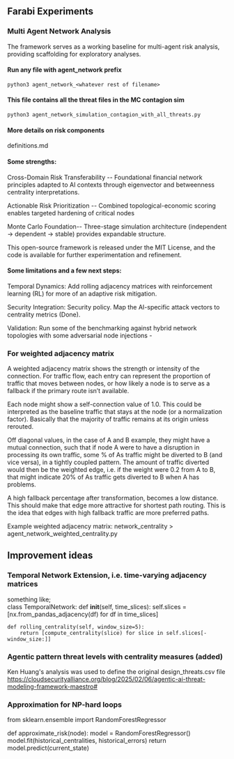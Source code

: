 ## Farabi Experiments
### Multi Agent Network Analysis 

The framework serves as a working baseline for multi-agent risk analysis, providing scaffolding for exploratory analyses. 

#### Run any file with agent_network prefix 
```python3 agent_network_<whatever rest of filename>```
#### This file contains all the threat files in the MC contagion sim
```python3 agent_network_simulation_contagion_with_all_threats.py``` 

#### More details on risk components 

definitions.md 

#### Some strengths:

Cross-Domain Risk Transferability --
Foundational financial network principles adapted to AI contexts through eigenvector and betweenness centrality interpretations.

Actionable Risk Prioritization --
Combined topological-economic scoring enables targeted hardening of critical nodes 

Monte Carlo Foundation--
Three-stage simulation architecture (independent → dependent → stable) provides expandable structure.

This open-source framework is released under the MIT License, and the code is available for further experimentation and refinement.

#### Some limitations and a few next steps:

Temporal Dynamics: Add rolling adjacency matrices with reinforcement learning (RL) for more of an adaptive risk mitigation.

Security Integration: Security policy. Map the AI-specific attack vectors to centrality metrics (Done). 

Validation: Run some of the benchmarking against hybrid network topologies with some adversarial node injections - 


### For weighted adjacency matrix

A weighted adjacency matrix shows the strength or intensity of the connection. For traffic flow, each entry can represent the proportion of traffic that moves between nodes, or how likely a node is to serve as a fallback if the primary route isn’t available. 

Each node might show a self-connection value of 1.0. This could be interpreted as the baseline 
traffic that stays at the node (or a normalization factor). Basically that the majority of traffic remains at its origin unless rerouted. 

Off diagonal values, in the case of A and B example, they might 
have a mutual connection, such that if node A were to have a disruption in processing its own traffic, 
some % of As traffic might be diverted to B (and vice versa), in a tightly coupled pattern. The amount of traffic diverted would then be the weighted edge, i.e. if the weight were 0.2 from A to B, that might indicate 20% of As traffic gets diverted to B when A has problems. 

A high fallback percentage after transformation, becomes a low distance. This 
should make that edge more attractive for shortest path routing. This is the idea 
that edges with high fallback traffic are more preferred paths.

Example weighted adjacency matrix: network_centrality > agent_network_weighted_centrality.py

## Improvement ideas ##

### Temporal Network Extension, i.e. time-varying adjacency matrices
something like;\
class TemporalNetwork:
    def __init__(self, time_slices):
        self.slices = [nx.from_pandas_adjacency(df) for df in time_slices]
        
    def rolling_centrality(self, window_size=5):
        return [compute_centrality(slice) for slice in self.slices[-window_size:]]

### Agentic pattern threat levels with centrality measures (added)
 Ken Huang's analysis was used to define the original design_threats.csv file
 https://cloudsecurityalliance.org/blog/2025/02/06/agentic-ai-threat-modeling-framework-maestro#

### Approximation for NP-hard loops
from sklearn.ensemble import RandomForestRegressor

 def approximate_risk(node):
    model = RandomForestRegressor()
    model.fit(historical_centralities, historical_errors)
    return model.predict(current_state)








